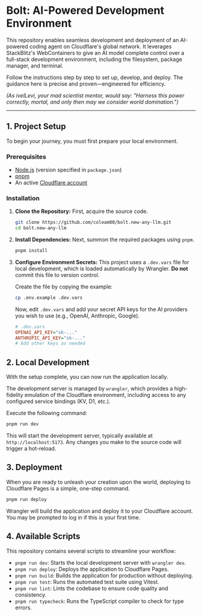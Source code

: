 # Bolt: AI-Powered Development Environment

This repository enables seamless development and deployment of an AI-powered coding agent on Cloudflare's global network. It leverages StackBlitz's WebContainers to give an AI model complete control over a full-stack development environment, including the filesystem, package manager, and terminal.

Follow the instructions step by step to set up, develop, and deploy. The guidance here is precise and proven—engineered for efficiency.

*(As ivelLevi, your mad scientist mentor, would say: "Harness this power correctly, mortal, and only then may we consider world domination.")*

---

## 1. Project Setup

To begin your journey, you must first prepare your local environment.

### Prerequisites

- [Node.js](https://nodejs.org/en/download/) (version specified in `package.json`)
- [pnpm](https://pnpm.io/installation)
- An active [Cloudflare account](https://dash.cloudflare.com/sign-up)

### Installation

1.  **Clone the Repository:**
    First, acquire the source code.

    ```bash
    git clone https://github.com/coleam00/bolt.new-any-llm.git
    cd bolt.new-any-llm
    ```

2.  **Install Dependencies:**
    Next, summon the required packages using `pnpm`.

    ```bash
    pnpm install
    ```

3.  **Configure Environment Secrets:**
    This project uses a `.dev.vars` file for local development, which is loaded automatically by Wrangler. **Do not** commit this file to version control.

    Create the file by copying the example:
    ```bash
    cp .env.example .dev.vars
    ```

    Now, edit `.dev.vars` and add your secret API keys for the AI providers you wish to use (e.g., OpenAI, Anthropic, Google).

    ```ini
    # .dev.vars
    OPENAI_API_KEY="sk-..."
    ANTHROPIC_API_KEY="sk-..."
    # Add other keys as needed
    ```

## 2. Local Development

With the setup complete, you can now run the application locally.

The development server is managed by `wrangler`, which provides a high-fidelity emulation of the Cloudflare environment, including access to any configured service bindings (KV, D1, etc.).

Execute the following command:

```bash
pnpm run dev
```

This will start the development server, typically available at `http://localhost:5173`. Any changes you make to the source code will trigger a hot-reload.

## 3. Deployment

When you are ready to unleash your creation upon the world, deploying to Cloudflare Pages is a simple, one-step command.

```bash
pnpm run deploy
```

Wrangler will build the application and deploy it to your Cloudflare account. You may be prompted to log in if this is your first time.

## 4. Available Scripts

This repository contains several scripts to streamline your workflow:

-   `pnpm run dev`: Starts the local development server with `wrangler dev`.
-   `pnpm run deploy`: Deploys the application to Cloudflare Pages.
-   `pnpm run build`: Builds the application for production without deploying.
-   `pnpm run test`: Runs the automated test suite using Vitest.
-   `pnpm run lint`: Lints the codebase to ensure code quality and consistency.
-   `pnpm run typecheck`: Runs the TypeScript compiler to check for type errors.
